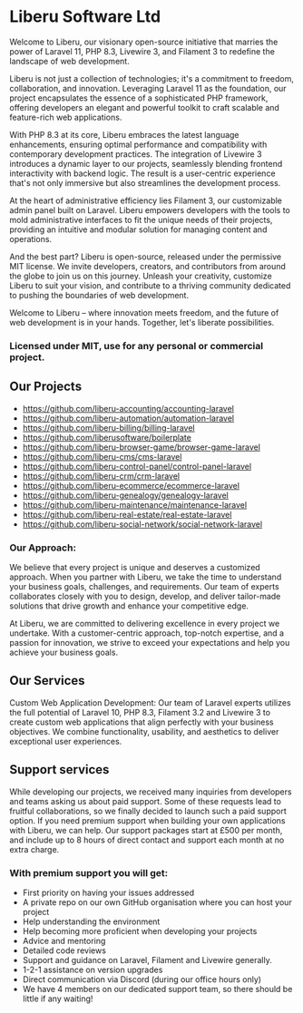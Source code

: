 # Liberu Software Ltd

Welcome to Liberu, our visionary open-source initiative that marries the power of Laravel 11, PHP 8.3, Livewire 3, and Filament 3 to redefine the landscape of web development.

Liberu is not just a collection of technologies; it's a commitment to freedom, collaboration, and innovation. Leveraging Laravel 11 as the foundation, our project encapsulates the essence of a sophisticated PHP framework, offering developers an elegant and powerful toolkit to craft scalable and feature-rich web applications.

With PHP 8.3 at its core, Liberu embraces the latest language enhancements, ensuring optimal performance and compatibility with contemporary development practices. The integration of Livewire 3 introduces a dynamic layer to our projects, seamlessly blending frontend interactivity with backend logic. The result is a user-centric experience that's not only immersive but also streamlines the development process.

At the heart of administrative efficiency lies Filament 3, our customizable admin panel built on Laravel. Liberu empowers developers with the tools to mold administrative interfaces to fit the unique needs of their projects, providing an intuitive and modular solution for managing content and operations.

And the best part? Liberu is open-source, released under the permissive MIT license. We invite developers, creators, and contributors from around the globe to join us on this journey. Unleash your creativity, customize Liberu to suit your vision, and contribute to a thriving community dedicated to pushing the boundaries of web development.

Welcome to Liberu – where innovation meets freedom, and the future of web development is in your hands. Together, let's liberate possibilities.

### Licensed under MIT, use for any personal or commercial project.

## Our Projects

* https://github.com/liberu-accounting/accounting-laravel
* https://github.com/liberu-automation/automation-laravel
* https://github.com/liberu-billing/billing-laravel
* https://github.com/liberusoftware/boilerplate
* https://github.com/liberu-browser-game/browser-game-laravel
* https://github.com/liberu-cms/cms-laravel
* https://github.com/liberu-control-panel/control-panel-laravel
* https://github.com/liberu-crm/crm-laravel
* https://github.com/liberu-ecommerce/ecommerce-laravel
* https://github.com/liberu-genealogy/genealogy-laravel
* https://github.com/liberu-maintenance/maintenance-laravel
* https://github.com/liberu-real-estate/real-estate-laravel
* https://github.com/liberu-social-network/social-network-laravel



### Our Approach:
We believe that every project is unique and deserves a customized approach. When you partner with Liberu, we take the time to understand your business goals, challenges, and requirements. Our team of experts collaborates closely with you to design, develop, and deliver tailor-made solutions that drive growth and enhance your competitive edge.

At Liberu, we are committed to delivering excellence in every project we undertake. With a customer-centric approach, top-notch expertise, and a passion for innovation, we strive to exceed your expectations and help you achieve your business goals.

## Our Services

Custom Web Application Development: Our team of Laravel experts utilizes the full potential of Laravel 10, PHP 8.3, Filament 3.2 and Livewire 3 to create custom web applications that align perfectly with your business objectives. We combine functionality, usability, and aesthetics to deliver exceptional user experiences.

## Support services  
While developing our projects, we received many inquiries from developers and teams asking us about paid support. Some of these requests lead to fruitful collaborations, so we finally decided to launch such a paid support option.
If you need premium support when building your own applications with Liberu, we can help. Our support packages start at £500 per month, and include up to 8 hours of direct contact and support each month at no extra charge.

### With premium support you will get:

* First priority on having your issues addressed
* A private repo on our own GitHub organisation where you can host your project
* Help understanding the environment
* Help becoming more proficient when developing your projects
* Advice and mentoring
* Detailed code reviews
* Support and guidance on Laravel, Filament and Livewire generally. 
* 1-2-1 assistance on version upgrades
* Direct communication via Discord (during our office hours only)
* We have 4 members on our dedicated support team, so there should be little if any waiting!
